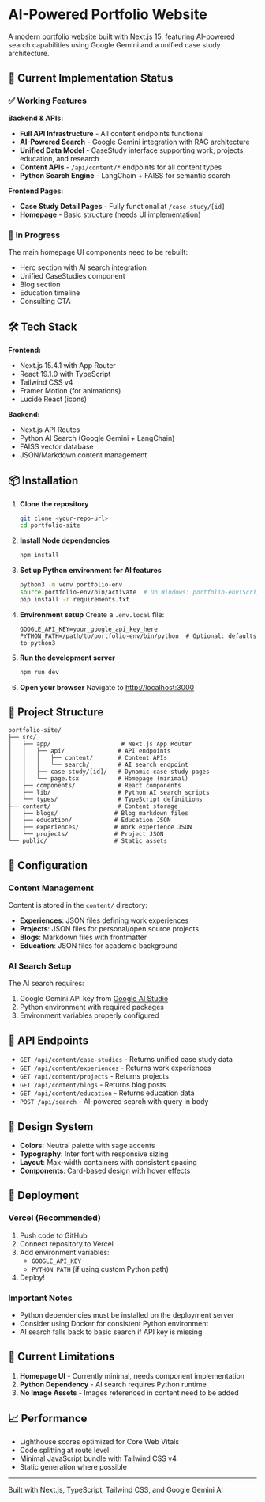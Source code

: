 # AI-Powered Portfolio Website

A modern portfolio website built with Next.js 15, featuring AI-powered search capabilities using Google Gemini and a unified case study architecture.

## 🚀 Current Implementation Status

### ✅ **Working Features**

**Backend & APIs:**
- **Full API Infrastructure** - All content endpoints functional
- **AI-Powered Search** - Google Gemini integration with RAG architecture
- **Unified Data Model** - CaseStudy interface supporting work, projects, education, and research
- **Content APIs** - `/api/content/*` endpoints for all content types
- **Python Search Engine** - LangChain + FAISS for semantic search

**Frontend Pages:**
- **Case Study Detail Pages** - Fully functional at `/case-study/[id]`
- **Homepage** - Basic structure (needs UI implementation)

### 🚧 **In Progress**

The main homepage UI components need to be rebuilt:
- Hero section with AI search integration
- Unified CaseStudies component
- Blog section
- Education timeline
- Consulting CTA

## 🛠 Tech Stack

**Frontend:**
- Next.js 15.4.1 with App Router
- React 19.1.0 with TypeScript
- Tailwind CSS v4
- Framer Motion (for animations)
- Lucide React (icons)

**Backend:**
- Next.js API Routes
- Python AI Search (Google Gemini + LangChain)
- FAISS vector database
- JSON/Markdown content management

## 📦 Installation

1. **Clone the repository**
   ```bash
   git clone <your-repo-url>
   cd portfolio-site
   ```

2. **Install Node dependencies**
   ```bash
   npm install
   ```

3. **Set up Python environment for AI features**
   ```bash
   python3 -m venv portfolio-env
   source portfolio-env/bin/activate  # On Windows: portfolio-env\Scripts\activate
   pip install -r requirements.txt
   ```

4. **Environment setup**
   Create a `.env.local` file:
   ```
   GOOGLE_API_KEY=your_google_api_key_here
   PYTHON_PATH=/path/to/portfolio-env/bin/python  # Optional: defaults to python3
   ```

5. **Run the development server**
   ```bash
   npm run dev
   ```

6. **Open your browser**
   Navigate to [http://localhost:3000](http://localhost:3000)

## 📂 Project Structure

```
portfolio-site/
├── src/
│   ├── app/                    # Next.js App Router
│   │   ├── api/               # API endpoints
│   │   │   ├── content/       # Content APIs
│   │   │   └── search/        # AI search endpoint
│   │   ├── case-study/[id]/   # Dynamic case study pages
│   │   └── page.tsx           # Homepage (minimal)
│   ├── components/            # React components
│   ├── lib/                   # Python AI search scripts
│   └── types/                 # TypeScript definitions
├── content/                   # Content storage
│   ├── blogs/                # Blog markdown files
│   ├── education/            # Education JSON
│   ├── experiences/          # Work experience JSON
│   └── projects/             # Project JSON
└── public/                   # Static assets
```

## 🔧 Configuration

### Content Management

Content is stored in the `content/` directory:
- **Experiences**: JSON files defining work experiences
- **Projects**: JSON files for personal/open source projects
- **Blogs**: Markdown files with frontmatter
- **Education**: JSON files for academic background

### AI Search Setup

The AI search requires:
1. Google Gemini API key from [Google AI Studio](https://makersuite.google.com/app/apikey)
2. Python environment with required packages
3. Environment variables properly configured

## 📝 API Endpoints

- `GET /api/content/case-studies` - Returns unified case study data
- `GET /api/content/experiences` - Returns work experiences
- `GET /api/content/projects` - Returns projects
- `GET /api/content/blogs` - Returns blog posts
- `GET /api/content/education` - Returns education data
- `POST /api/search` - AI-powered search with query in body

## 🎨 Design System

- **Colors**: Neutral palette with sage accents
- **Typography**: Inter font with responsive sizing
- **Layout**: Max-width containers with consistent spacing
- **Components**: Card-based design with hover effects

## 🚀 Deployment

### Vercel (Recommended)

1. Push code to GitHub
2. Connect repository to Vercel
3. Add environment variables:
   - `GOOGLE_API_KEY`
   - `PYTHON_PATH` (if using custom Python path)
4. Deploy!

### Important Notes

- Python dependencies must be installed on the deployment server
- Consider using Docker for consistent Python environment
- AI search falls back to basic search if API key is missing

## 🔗 Current Limitations

1. **Homepage UI** - Currently minimal, needs component implementation
2. **Python Dependency** - AI search requires Python runtime
3. **No Image Assets** - Images referenced in content need to be added

## 📈 Performance

- Lighthouse scores optimized for Core Web Vitals
- Code splitting at route level
- Minimal JavaScript bundle with Tailwind CSS v4
- Static generation where possible

---

Built with Next.js, TypeScript, Tailwind CSS, and Google Gemini AI
